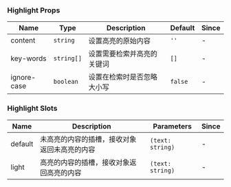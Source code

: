 ### Highlight Props

| Name        | Type    | Description                       | Default | Since |
| ----------- | ------- | -------------------------- | ------ | --- |
| content     | `string`  | 设置高亮的原始内容         | `''`     | - |
| key-words   | `string[]`   | 设置需要检索并高亮的关键词 | `[]`     | - |
| ignore-case | `boolean` | 设置在检索时是否忽略大小写 | `false`  | - |

### Highlight Slots

| Name    | Description                                                         | Parameters  | Since |
| ------- | ------------------------------------------------------------ | --- | --- |
| default | 未高亮的内容的插槽，接收对象返回未高亮的内容 | `(text: string)` | - |
| light   | 高亮的内容的插槽，接收对象返回高亮的内容     | `(text: string)` | - |
